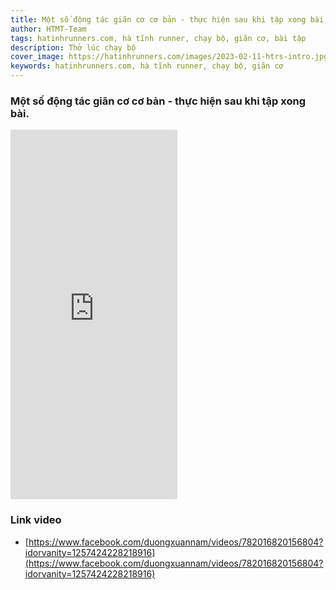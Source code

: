 ```yaml
---
title: Một số động tác giãn cơ cơ bản - thực hiện sau khi tập xong bài.
author: HTMT-Team
tags: hatinhrunners.com, hà tĩnh runner, chạy bộ, giãn cơ, bài tập
description: Thở lúc chạy bộ
cover_image: https://hatinhrunners.com/images/2023-02-11-htrs-intro.jpg
keywords: hatinhrunners.com, hà tĩnh runner, chạy bộ, giãn cơ
---
```


### Một số động tác giãn cơ cơ bản - thực hiện sau khi tập xong bài.

<iframe src="https://www.facebook.com/plugins/video.php?height=476&href=https%3A%2F%2Fwww.facebook.com%2Fduongxuannam%2Fvideos%2F782016820156804%2F%3Fidorvanity%3D1257424228218916&show_text=true&width=267&t=0" width="267" height="591" style="border:none;overflow:hidden" scrolling="no" frameborder="0" allowfullscreen="true" allow="autoplay; clipboard-write; encrypted-media; picture-in-picture; web-share" allowFullScreen="true"></iframe>


### Link video

- [https://www.facebook.com/duongxuannam/videos/782016820156804?idorvanity=1257424228218916](https://www.facebook.com/duongxuannam/videos/782016820156804?idorvanity=1257424228218916)

